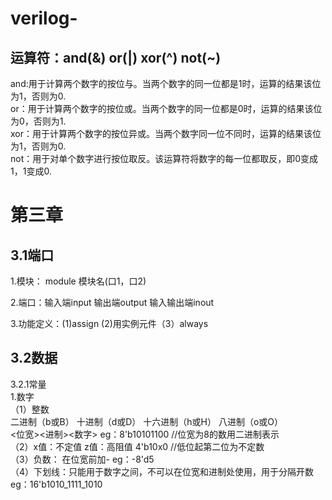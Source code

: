 # verilog-
运算符：and(&) or(|) xor(^) not(~)  
--
and:用于计算两个数字的按位与。当两个数字的同一位都是1时，运算的结果该位为1，否则为0.  
or：用于计算两个数字的按位或。当两个数字的同一位都是0时，运算的结果该位为0，否则为1.  
xor：用于计算两个数字的按位异或。当两个数字同一位不同时，运算的结果该位为1，否则为0.  
not：用于对单个数字进行按位取反。该运算符将数字的每一位都取反，即0变成1，1变成0. 

第三章
==

3.1端口  
--  
1.模块： module 模块名(口1，口2)  

2.端口：输入端input 输出端output 输入输出端inout  

3.功能定义：(1)assign (2)用实例元件（3）always  

3.2数据
--
3.2.1常量  
1.数字  
（1）整数  
二进制（b或B） 十进制（d或D） 十六进制（h或H） 八进制（o或O）  
<位宽><进制><数字> eg：8'b10101100  //位宽为8的数用二进制表示  
（2）x值：不定值 z值：高阻值  4'b10x0  //低位起第二位为不定数  
（3）负数： 在位宽前加- eg：-8'd5  
（4）下划线：只能用于数字之间，不可以在位宽和进制处使用，用于分隔开数  eg：16'b1010_1111_1010  

